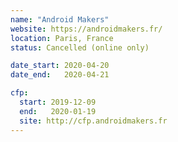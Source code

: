 ```yaml
---
name: "Android Makers"
website: https://androidmakers.fr/
location: Paris, France
status: Cancelled (online only)

date_start: 2020-04-20
date_end:   2020-04-21

cfp:
  start: 2019-12-09
  end:   2020-01-19
  site: http://cfp.androidmakers.fr
---
```

